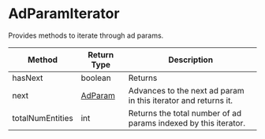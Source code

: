 # AdParamIterator
Provides methods to iterate through ad params.

|Method|Return Type|Description|
|-|-|-
hasNext|boolean|Returns <br />
next|[AdParam](./AdParam)|Advances to the next ad param in this iterator and returns it.<br />
totalNumEntities|int|Returns the total number of ad params indexed by this iterator.<br />
